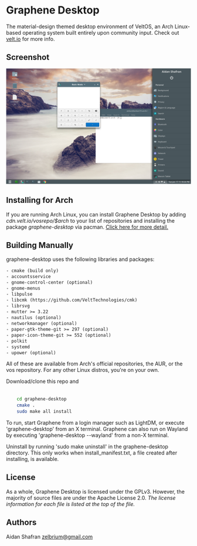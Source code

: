 Graphene Desktop
==========

The material-design themed desktop environment of VeltOS, an Arch Linux-based
operating system built entirely upon community input. Check out [velt.io](https://www.velt.io)
for more info.

Screenshot
--------

![Screenshot of VeltOS](/screenshot.png?raw=true)

Installing for Arch
--------

If you are running Arch Linux, you can install Graphene Desktop by adding
*cdn.velt.io/vosrepo/$arch* to your list of repositories and installing the
package *graphene-desktop* via pacman. [Click here for more detail.](https://velt.io/veltos-installation/)

Building Manually
--------

graphene-desktop uses the following libraries and packages:

    - cmake (build only)
    - accountsservice
    - gnome-control-center (optional)
    - gnome-menus
    - libpulse
    - libcmk (https://github.com/VeltTechnologies/cmk)
    - librsvg
    - mutter >= 3.22
    - nautilus (optional)
    - networkmanager (optional)
    - paper-gtk-theme-git >= 297 (optional)
    - paper-icon-theme-git >= 552 (optional)
	- polkit
	- systemd
	- upower (optional)

All of these are available from Arch's official repositories, the AUR,
or the vos repository. For any other Linux distros, you're on your own.

Download/clone this repo and

```bash

    cd graphene-desktop
    cmake .
    sudo make all install
```

To run, start Graphene from a login manager such as LightDM, or execute
'graphene-desktop' from an X terminal. Graphene can also run on Wayland
by executing 'graphene-desktop --wayland' from a non-X terminal.

Uninstall by running 'sudo make uninstall' in the graphene-desktop directory.
This only works when install\_manifest.txt, a file created after installing, is
available.

License
--------

As a whole, Graphene Desktop is licensed under the GPLv3. However, the majority
of source files are under the Apache License 2.0. *The license information for
each file is listed at the top of the file.*

Authors
--------

Aidan Shafran <zelbrium@gmail.com>
